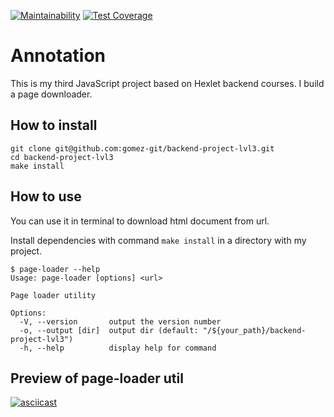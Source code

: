 [![Maintainability](https://api.codeclimate.com/v1/badges/76abc2dc9de7be4330a7/maintainability)](https://codeclimate.com/github/gomez-git/backend-project-lvl3/maintainability)
[![Test Coverage](https://api.codeclimate.com/v1/badges/76abc2dc9de7be4330a7/test_coverage)](https://codeclimate.com/github/gomez-git/backend-project-lvl3/test_coverage)
# Annotation
This is my third JavaScript project based on Hexlet backend courses. I build a page downloader. 
## How to install
```
git clone git@github.com:gomez-git/backend-project-lvl3.git
cd backend-project-lvl3
make install
```
## How to use
You can use it in terminal to download html document from url.

Install dependencies with command `make install` in a directory with my project.
```
$ page-loader --help
Usage: page-loader [options] <url>

Page loader utility

Options:
  -V, --version       output the version number
  -o, --output [dir]  output dir (default: "/${your_path}/backend-project-lvl3")
  -h, --help          display help for command
```
## Preview of page-loader util
[![asciicast](https://asciinema.org/a/CpSaMbrnGM90hSvpjUYhUMCsH.svg)](https://asciinema.org/a/CpSaMbrnGM90hSvpjUYhUMCsH)
